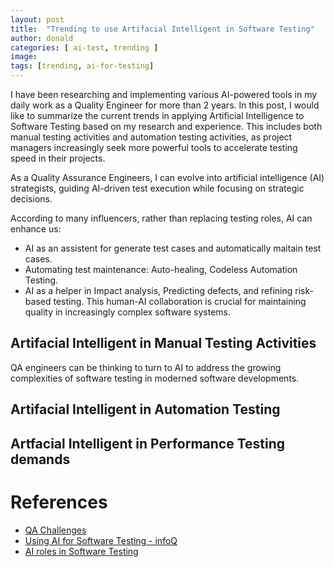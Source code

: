 ```yaml
---
layout: post
title:  "Trending to use Artifacial Intelligent in Software Testing"
author: donald
categories: [ ai-test, trending ]
image: 
tags: [trending, ai-for-testing]
---
```

I have been researching and implementing various AI-powered tools in my daily work as a Quality Engineer for more than 2 years. In this post, I would like to summarize the current trends in applying Artificial Intelligence to Software Testing based on my research and experience. This includes both manual testing activities and automation testing activities, as project managers increasingly seek more powerful tools to accelerate testing speed in their projects.

As a Quality Assurance Engineers, I can evolve into artificial intelligence (AI) strategists, guiding AI-driven test execution while focusing on strategic decisions. 

According to many influencers, rather than replacing testing roles, AI can enhance us:
- AI as an assistent for generate test cases and automatically maitain test cases.
- Automating test maintenance: Auto-healing, Codeless Automation Testing.
- AI as a helper in Impact analysis, Predicting defects, and refining risk-based testing.
This human-AI collaboration is crucial for maintaining quality in increasingly complex software systems.

## Artifacial Intelligent in Manual Testing Activities
QA engineers can be thinking to turn to AI to address the growing complexities of software testing in moderned software developments.


## Artifacial Intelligent in Automation Testing

## Artfacial Intelligent in Performance Testing demands

# References
- [QA Challenges](https://qachallengeaccepted.com/)
- [Using AI for Software Testing - infoQ](https://www.infoq.com/news/2025/04/AI-software-testing/?topicPageSponsorship=ca5ced76-d77f-4123-ab7e-bb370338d744#P13N)
- [AI roles in Software Testing](https://www.infoq.com/news/2024/12/AI-automated-software-testing/)